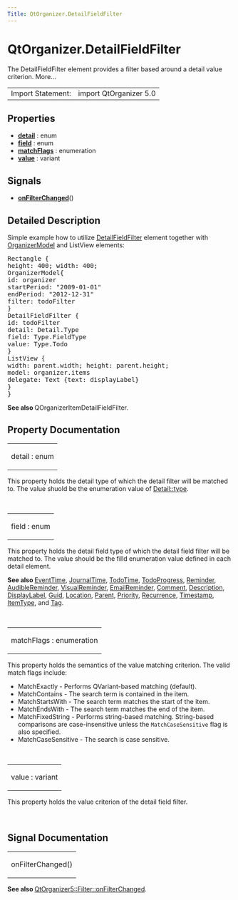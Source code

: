 ```yaml
---
Title: QtOrganizer.DetailFieldFilter
---
```


# QtOrganizer.DetailFieldFilter

<span class="subtitle"></span>
<!-- $$$DetailFieldFilter-brief -->
<p>The DetailFieldFilter element provides a filter based around a detail value criterion. More...</p>
<!-- @@@DetailFieldFilter -->
<table class="alignedsummary">
<tr><td class="memItemLeft rightAlign topAlign"> Import Statement:</td><td class="memItemRight bottomAlign"> import QtOrganizer 5.0</td></tr></table><ul>
</ul>
<h2 id="properties">Properties</h2>
<ul>
<li class="fn"><b><b><a href="#detail-prop">detail</a></b></b> : enum</li>
<li class="fn"><b><b><a href="#field-prop">field</a></b></b> : enum</li>
<li class="fn"><b><b><a href="#matchFlags-prop">matchFlags</a></b></b> : enumeration</li>
<li class="fn"><b><b><a href="#value-prop">value</a></b></b> : variant</li>
</ul>
<h2 id="signals">Signals</h2>
<ul>
<li class="fn"><b><b><a href="#onFilterChanged-signal">onFilterChanged</a></b></b>()</li>
</ul>
<!-- $$$DetailFieldFilter-description -->
<h2 id="details">Detailed Description</h2>
</p>
<p>Simple example how to utilize <a href="index.html">DetailFieldFilter</a> element together with <a href="QtOrganizer.OrganizerModel.md">OrganizerModel</a> and ListView elements:</p>
<pre class="cpp">Rectangle {
height: <span class="number">400</span>; width: <span class="number">400</span>;
OrganizerModel{
id: organizer
startPeriod: <span class="string">&quot;2009-01-01&quot;</span>
endPeriod: <span class="string">&quot;2012-12-31&quot;</span>
filter: todoFilter
}
DetailFieldFilter {
id: todoFilter
detail: Detail<span class="operator">.</span>Type
field: Type<span class="operator">.</span>FieldType
value: Type<span class="operator">.</span>Todo
}
ListView {
width: parent<span class="operator">.</span>width; height: parent<span class="operator">.</span>height;
model: organizer<span class="operator">.</span>items
delegate: Text {text: displayLabel}
}
}</pre>
<p><b>See also </b>QOrganizerItemDetailFieldFilter.</p>
<!-- @@@DetailFieldFilter -->
<h2>Property Documentation</h2>
<!-- $$$detail -->
<table class="qmlname"><tr valign="top" id="detail-prop"><td class="tblQmlPropNode"><p><span class="name">detail</span> : <span class="type">enum</span></p></td></tr></table><p>This property holds the detail type of which the detail filter will be matched to. The value shuold be the enumeration value of <a href="QtOrganizer.Detail.md#type-prop">Detail::type</a>.</p>
<!-- @@@detail -->
<br/>
<!-- $$$field -->
<table class="qmlname"><tr valign="top" id="field-prop"><td class="tblQmlPropNode"><p><span class="name">field</span> : <span class="type">enum</span></p></td></tr></table><p>This property holds the detail field type of which the detail field filter will be matched to. The value should be the filld enumeration value defined in each detail element.</p>
<p><b>See also </b><a href="QtOrganizer.EventTime.md">EventTime</a>, <a href="QtOrganizer.JournalTime.md">JournalTime</a>, <a href="QtOrganizer.TodoTime.md">TodoTime</a>, <a href="QtOrganizer.TodoProgress.md">TodoProgress</a>, <a href="QtOrganizer.Reminder.md">Reminder</a>, <a href="QtOrganizer.AudibleReminder.md">AudibleReminder</a>, <a href="QtOrganizer.VisualReminder.md">VisualReminder</a>, <a href="QtOrganizer.EmailReminder.md">EmailReminder</a>, <a href="QtOrganizer.Comment.md">Comment</a>, <a href="QtOrganizer.Description.md">Description</a>, <a href="QtOrganizer.DisplayLabel.md">DisplayLabel</a>, <a href="QtOrganizer.Guid.md">Guid</a>, <a href="QtOrganizer.Location.md">Location</a>, <a href="QtOrganizer.Parent.md">Parent</a>, <a href="QtOrganizer.Priority.md">Priority</a>, <a href="QtOrganizer.Recurrence.md">Recurrence</a>, <a href="QtOrganizer.Timestamp.md">Timestamp</a>, <a href="QtOrganizer.ItemType.md">ItemType</a>, and <a href="QtOrganizer.Tag.md">Tag</a>.</p>
<!-- @@@field -->
<br/>
<!-- $$$matchFlags -->
<table class="qmlname"><tr valign="top" id="matchFlags-prop"><td class="tblQmlPropNode"><p><span class="name">matchFlags</span> : <span class="type">enumeration</span></p></td></tr></table><p>This property holds the semantics of the value matching criterion. The valid match flags include:</p>
<ul>
<li>MatchExactly - Performs QVariant-based matching (default).</li>
<li>MatchContains - The search term is contained in the item.</li>
<li>MatchStartsWith - The search term matches the start of the item.</li>
<li>MatchEndsWith - The search term matches the end of the item.</li>
<li>MatchFixedString - Performs string-based matching. String-based comparisons are case-insensitive unless the <code>MatchCaseSensitive</code> flag is also specified.</li>
<li>MatchCaseSensitive - The search is case sensitive.</li>
</ul>
<!-- @@@matchFlags -->
<br/>
<!-- $$$value -->
<table class="qmlname"><tr valign="top" id="value-prop"><td class="tblQmlPropNode"><p><span class="name">value</span> : <span class="type">variant</span></p></td></tr></table><p>This property holds the value criterion of the detail field filter.</p>
<!-- @@@value -->
<br/>
<h2>Signal Documentation</h2>
<!-- $$$onFilterChanged -->
<table class="qmlname"><tr valign="top" id="onFilterChanged-signal"><td class="tblQmlFuncNode"><p><span class="name">onFilterChanged</span>()</p></td></tr></table><p><b>See also </b><a href="QtOrganizer.Filter.md#onFilterChanged-signal">QtOrganizer5::Filter::onFilterChanged</a>.</p>
<!-- @@@onFilterChanged -->
<br/>
